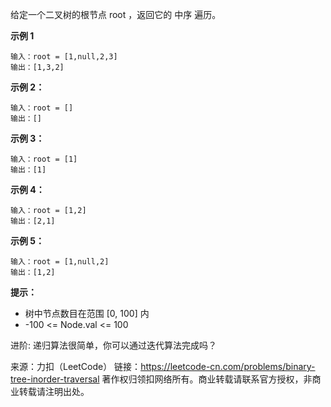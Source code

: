 给定一个二叉树的根节点 root ，返回它的 中序 遍历。

**示例 1**
```
输入：root = [1,null,2,3]
输出：[1,3,2]
```

**示例 2：**
```
输入：root = []
输出：[]
```
**示例 3：**
```
输入：root = [1]
输出：[1]
```

**示例 4：**
```
输入：root = [1,2]
输出：[2,1]
```
**示例 5：**
```
输入：root = [1,null,2]
输出：[1,2]
```

**提示：**

* 树中节点数目在范围 [0, 100] 内
* -100 <= Node.val <= 100

进阶: 递归算法很简单，你可以通过迭代算法完成吗？

来源：力扣（LeetCode）
链接：https://leetcode-cn.com/problems/binary-tree-inorder-traversal
著作权归领扣网络所有。商业转载请联系官方授权，非商业转载请注明出处。